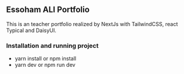 ## Essoham ALI Portfolio
This is an teacher portfolio realized by NextJs with TailwindCSS, react Typical and DaisyUI.

### Installation and running project
- yarn install or npm install
- yarn dev or npm run dev